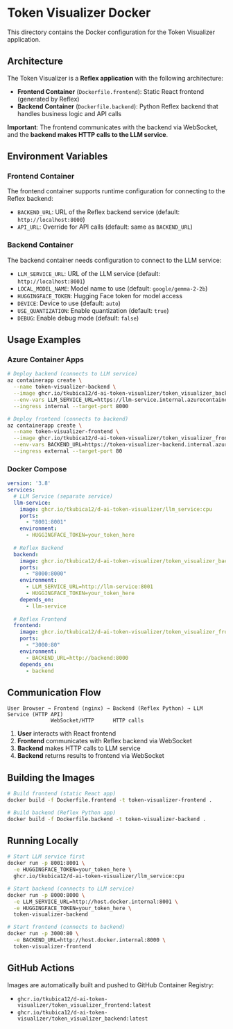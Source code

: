 # Token Visualizer Docker

This directory contains the Docker configuration for the Token Visualizer application.

## Architecture

The Token Visualizer is a **Reflex application** with the following architecture:

- **Frontend Container** (`Dockerfile.frontend`): Static React frontend (generated by Reflex)
- **Backend Container** (`Dockerfile.backend`): Python Reflex backend that handles business logic and API calls

**Important**: The frontend communicates with the backend via WebSocket, and the **backend makes HTTP calls to the LLM service**.

## Environment Variables

### Frontend Container
The frontend container supports runtime configuration for connecting to the Reflex backend:

- `BACKEND_URL`: URL of the Reflex backend service (default: `http://localhost:8000`)
- `API_URL`: Override for API calls (default: same as `BACKEND_URL`)

### Backend Container
The backend container needs configuration to connect to the LLM service:

- `LLM_SERVICE_URL`: URL of the LLM service (default: `http://localhost:8001`)
- `LOCAL_MODEL_NAME`: Model name to use (default: `google/gemma-2-2b`)
- `HUGGINGFACE_TOKEN`: Hugging Face token for model access
- `DEVICE`: Device to use (default: `auto`)
- `USE_QUANTIZATION`: Enable quantization (default: `true`)
- `DEBUG`: Enable debug mode (default: `false`)

## Usage Examples

### Azure Container Apps

```bash
# Deploy backend (connects to LLM service)
az containerapp create \
  --name token-visualizer-backend \
  --image ghcr.io/tkubica12/d-ai-token-visualizer/token_visualizer_backend:latest \
  --env-vars LLM_SERVICE_URL=https://llm-service.internal.azurecontainerapps.io \
  --ingress internal --target-port 8000

# Deploy frontend (connects to backend)
az containerapp create \
  --name token-visualizer-frontend \
  --image ghcr.io/tkubica12/d-ai-token-visualizer/token_visualizer_frontend:latest \
  --env-vars BACKEND_URL=https://token-visualizer-backend.internal.azurecontainerapps.io \
  --ingress external --target-port 80
```

### Docker Compose

```yaml
version: '3.8'
services:
  # LLM Service (separate service)
  llm-service:
    image: ghcr.io/tkubica12/d-ai-token-visualizer/llm_service:cpu
    ports:
      - "8001:8001"
    environment:
      - HUGGINGFACE_TOKEN=your_token_here
  
  # Reflex Backend
  backend:
    image: ghcr.io/tkubica12/d-ai-token-visualizer/token_visualizer_backend:latest
    ports:
      - "8000:8000"
    environment:
      - LLM_SERVICE_URL=http://llm-service:8001
      - HUGGINGFACE_TOKEN=your_token_here
    depends_on:
      - llm-service
  
  # Reflex Frontend
  frontend:
    image: ghcr.io/tkubica12/d-ai-token-visualizer/token_visualizer_frontend:latest
    ports:
      - "3000:80"
    environment:
      - BACKEND_URL=http://backend:8000
    depends_on:
      - backend
```

## Communication Flow

```
User Browser → Frontend (nginx) → Backend (Reflex Python) → LLM Service (HTTP API)
              WebSocket/HTTP      HTTP calls
```

1. **User** interacts with React frontend
2. **Frontend** communicates with Reflex backend via WebSocket
3. **Backend** makes HTTP calls to LLM service
4. **Backend** returns results to frontend via WebSocket

## Building the Images

```bash
# Build frontend (static React app)
docker build -f Dockerfile.frontend -t token-visualizer-frontend .

# Build backend (Reflex Python app)
docker build -f Dockerfile.backend -t token-visualizer-backend .
```

## Running Locally

```bash
# Start LLM service first
docker run -p 8001:8001 \
  -e HUGGINGFACE_TOKEN=your_token_here \
  ghcr.io/tkubica12/d-ai-token-visualizer/llm_service:cpu

# Start backend (connects to LLM service)
docker run -p 8000:8000 \
  -e LLM_SERVICE_URL=http://host.docker.internal:8001 \
  -e HUGGINGFACE_TOKEN=your_token_here \
  token-visualizer-backend

# Start frontend (connects to backend)
docker run -p 3000:80 \
  -e BACKEND_URL=http://host.docker.internal:8000 \
  token-visualizer-frontend
```

## GitHub Actions

Images are automatically built and pushed to GitHub Container Registry:
- `ghcr.io/tkubica12/d-ai-token-visualizer/token_visualizer_frontend:latest`
- `ghcr.io/tkubica12/d-ai-token-visualizer/token_visualizer_backend:latest`
